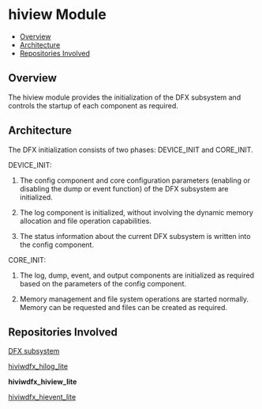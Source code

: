# hiview Module<a name="EN-US_TOPIC_0000001079122822"></a>

-   [Overview](#section469617221261)
-   [Architecture](#section15884114210197)
-   [Repositories Involved](#section767551120815)

## Overview<a name="section469617221261"></a>

The hiview module provides the initialization of the DFX subsystem and controls the startup of each component as required.

## Architecture<a name="section15884114210197"></a>

The DFX initialization consists of two phases: DEVICE\_INIT and CORE\_INIT.

DEVICE\_INIT:

1. The config component and core configuration parameters \(enabling or disabling the dump or event function\) of the DFX subsystem are initialized.

2. The log component is initialized, without involving the dynamic memory allocation and file operation capabilities.

3. The status information about the current DFX subsystem is written into the config component.

CORE\_INIT:

1. The log, dump, event, and output components are initialized as required based on the parameters of the config component.

2. Memory management and file system operations are started normally. Memory can be requested and files can be created as required.

## Repositories Involved<a name="section767551120815"></a>

[DFX subsystem](https://gitee.com/openharmony/docs/blob/master/en/readme/dfx.md)

[hiviwdfx\_hilog\_lite](https://gitee.com/openharmony/hiviewdfx_hilog_lite/blob/master/README.md)

**hiviwdfx\_hiview\_lite**

[hiviwdfx\_hievent\_lite](https://gitee.com/openharmony/hiviewdfx_hievent_lite/blob/master/README.md)